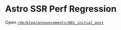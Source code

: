 # Astro SSR Perf Regression

Open [`/de/blog/announcements/001_initial_post`](http://localhost:3000/de/blog/announcements/001_initial_post)
